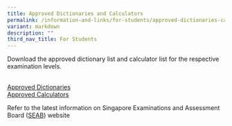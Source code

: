 ```yaml
---
title: Approved Dictionaries and Calculators
permalink: /information-and-links/for-students/approved-dictionaries-calculators/
variant: markdown
description: ""
third_nav_title: For Students
---
```

Download the approved dictionary list and calculator list for the respective examination levels.

<br>[Approved Dictionaries](https://www.seab.gov.sg/home/examinations/approved-dictionaries)
<br>[Approved Calculators](https://www.seab.gov.sg/home/examinations/approved-calculators#)

Refer to the latest information on Singapore Examinations and Assessment Board ([SEAB](https://www.seab.gov.sg/home/examinations/gce-o-level)) website